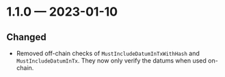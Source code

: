 
<a id='changelog-1.1.0'></a>
# 1.1.0 — 2023-01-10

## Changed

- Removed off-chain checks of `MustIncludeDatumInTxWithHash` and `MustIncludeDatumInTx`. They now only verify
  the datums when used on-chain.
